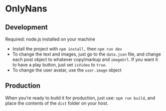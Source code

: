 # OnlyNans
## Development
Required: node.js installed on your machine
 - Install the project with `npm install,` then `npm run dev` 
 - To change the text and images, just go to the `data.json` file, and change each post object
   to whatever copy/markup and `imageUrl`. If you want it to have a play button, just set `isVideo` to `true`.
 - To change the user avatar, use the `user.image` object
## Production
When you’re ready to build it for production, just use: `npm run build`, and place the contents of the `dist` folder on your host.
